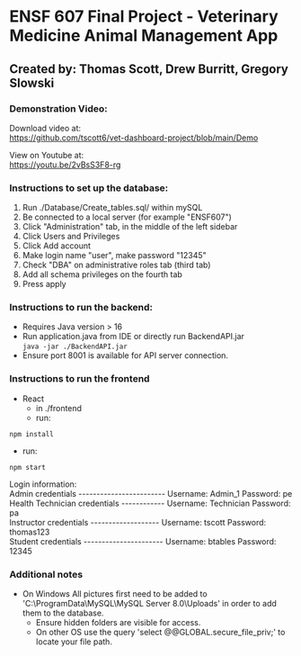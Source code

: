 # ENSF 607 Final Project - Veterinary Medicine Animal Management App  
## Created by: Thomas Scott, Drew Burritt, Gregory Slowski  

### Demonstration Video:
Download video at:  
https://github.com/tscott6/vet-dashboard-project/blob/main/Demo

View on Youtube at:  
https://youtu.be/2vBsS3F8-rg

### Instructions to set up the database:   
1. Run ./Database/Create_tables.sql/ within mySQL  
2. Be connected to a local server (for example "ENSF607")  
3. Click "Administration" tab, in the middle of the left sidebar  
4. Click Users and Privileges  
5. Click Add account  
6. Make login name "user", make password "12345"  
7. Check "DBA" on administrative roles tab (third tab)  
8. Add all schema privileges on the fourth tab  
9. Press apply  

### Instructions to run the backend:  
- Requires Java version > 16  
- Run application.java from IDE or directly run BackendAPI.jar  
`java -jar ./BackendAPI.jar`
- Ensure port 8001 is available for API server connection.  

### Instructions to run the frontend  
- React  
    -   in ./frontend  
    -   run:  

`npm install`  

-   run:  

`npm start`   

Login information:  
Admin credentials ------------------------  Username: Admin_1       Password: pe  
Health Technician credentials ------------  Username: Technician    Password: pa  
Instructor credentials -------------------  Username: tscott        Password: thomas123  
Student credentials ----------------------  Username: btables       Password: 12345  


### Additional notes  

- On Windows All pictures first need to be added to 'C:\ProgramData\MySQL\MySQL Server 8.0\Uploads\' in order to add them to the database.   
    - Ensure hidden folders are visible for access.  
    - On other OS use the query 'select @@GLOBAL.secure_file_priv;' to locate your file path.  
